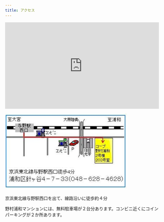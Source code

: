 ```yaml
---
title: アクセス
---
```


<style>.embed-container { position: relative; padding-bottom: 56.25%; height: 0; overflow: hidden; max-width: 100%; } .embed-container iframe, .embed-container object, .embed-container embed { position: absolute; top: 0; left: 0; width: 100%; height: 100%; }</style><div class='embed-container'><iframe src='https://www.google.com/maps/embed?pb=!1m18!1m12!1m3!1d3232.669940427544!2d139.6373164494531!3d35.881604526469346!2m3!1f0!2f0!3f0!3m2!1i1024!2i768!4f13.1!3m3!1m2!1s0x6018c1baa332f739%3A0xa43ba2d30af3ce59!2z44CSMzMwLTAwNzUg5Z-8546J55yM44GV44GE44Gf44G-5biC5rWm5ZKM5Yy66Yed44O26LC377yU5LiB55uu77yXIOOCs-ODvOODl-mHjuadkea1puWSjO-8kuWPt-ajnzIwM-WupA!5e0!3m2!1sja!2sjp!4v1542362768654' width='600' height='450' frameborder='0' style='border:0' allowfullscreen></iframe></div>

![簡単版](./place.JPG)

京浜東北線与野駅西口を出て、線路沿いに徒歩約４分

野村浦和マンションには、無料駐車場が２台分あります。コンビニ近くにコインパーキングが２か所あります。
